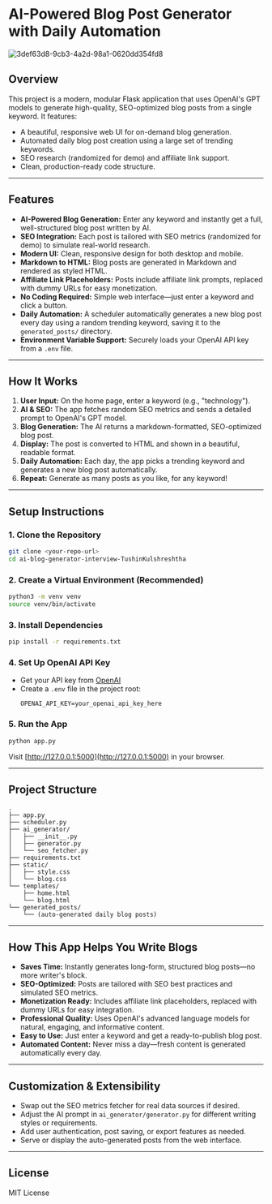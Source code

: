 # AI-Powered Blog Post Generator with Daily Automation

![3def63d8-9cb3-4a2d-98a1-0620dd354fd8](https://github.com/user-attachments/assets/d1f640bd-5dec-426b-9bf9-a8319d106968)

## Overview

This project is a modern, modular Flask application that uses OpenAI's GPT models to generate high-quality, SEO-optimized blog posts from a single keyword. It features:

- A beautiful, responsive web UI for on-demand blog generation.
- Automated daily blog post creation using a large set of trending keywords.
- SEO research (randomized for demo) and affiliate link support.
- Clean, production-ready code structure.

---

## Features

- **AI-Powered Blog Generation:** Enter any keyword and instantly get a full, well-structured blog post written by AI.
- **SEO Integration:** Each post is tailored with SEO metrics (randomized for demo) to simulate real-world research.
- **Modern UI:** Clean, responsive design for both desktop and mobile.
- **Markdown to HTML:** Blog posts are generated in Markdown and rendered as styled HTML.
- **Affiliate Link Placeholders:** Posts include affiliate link prompts, replaced with dummy URLs for easy monetization.
- **No Coding Required:** Simple web interface—just enter a keyword and click a button.
- **Daily Automation:** A scheduler automatically generates a new blog post every day using a random trending keyword, saving it to the `generated_posts/` directory.
- **Environment Variable Support:** Securely loads your OpenAI API key from a `.env` file.

---

## How It Works

1. **User Input:** On the home page, enter a keyword (e.g., "technology").
2. **AI & SEO:** The app fetches random SEO metrics and sends a detailed prompt to OpenAI's GPT model.
3. **Blog Generation:** The AI returns a markdown-formatted, SEO-optimized blog post.
4. **Display:** The post is converted to HTML and shown in a beautiful, readable format.
5. **Daily Automation:** Each day, the app picks a trending keyword and generates a new blog post automatically.
6. **Repeat:** Generate as many posts as you like, for any keyword!

---

## Setup Instructions

### 1. Clone the Repository

```bash
git clone <your-repo-url>
cd ai-blog-generator-interview-TushinKulshreshtha
```

### 2. Create a Virtual Environment (Recommended)

```bash
python3 -m venv venv
source venv/bin/activate
```

### 3. Install Dependencies

```bash
pip install -r requirements.txt
```

### 4. Set Up OpenAI API Key

- Get your API key from [OpenAI](https://platform.openai.com/account/api-keys)
- Create a `.env` file in the project root:
  ```env
  OPENAI_API_KEY=your_openai_api_key_here
  ```

### 5. Run the App

```bash
python app.py
```

Visit [http://127.0.0.1:5000](http://127.0.0.1:5000) in your browser.

---

## Project Structure

```
.
├── app.py
├── scheduler.py
├── ai_generator/
│   ├── __init__.py
│   ├── generator.py
│   └── seo_fetcher.py
├── requirements.txt
├── static/
│   ├── style.css
│   └── blog.css
└── templates/
    ├── home.html
    └── blog.html
└── generated_posts/
    └── (auto-generated daily blog posts)
```

---

## How This App Helps You Write Blogs

- **Saves Time:** Instantly generates long-form, structured blog posts—no more writer's block.
- **SEO-Optimized:** Posts are tailored with SEO best practices and simulated SEO metrics.
- **Monetization Ready:** Includes affiliate link placeholders, replaced with dummy URLs for easy integration.
- **Professional Quality:** Uses OpenAI's advanced language models for natural, engaging, and informative content.
- **Easy to Use:** Just enter a keyword and get a ready-to-publish blog post.
- **Automated Content:** Never miss a day—fresh content is generated automatically every day.

---

## Customization & Extensibility

- Swap out the SEO metrics fetcher for real data sources if desired.
- Adjust the AI prompt in `ai_generator/generator.py` for different writing styles or requirements.
- Add user authentication, post saving, or export features as needed.
- Serve or display the auto-generated posts from the web interface.

---

## License

MIT License
